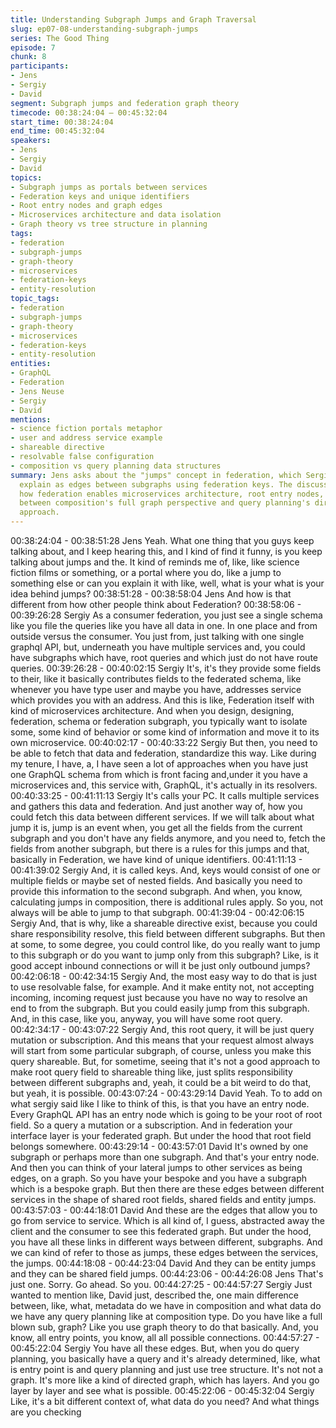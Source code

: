 ```yaml
---
title: Understanding Subgraph Jumps and Graph Traversal
slug: ep07-08-understanding-subgraph-jumps
series: The Good Thing
episode: 7
chunk: 8
participants:
- Jens
- Sergiy
- David
segment: Subgraph jumps and federation graph theory
timecode: 00:38:24:04 – 00:45:32:04
start_time: 00:38:24:04
end_time: 00:45:32:04
speakers:
- Jens
- Sergiy
- David
topics:
- Subgraph jumps as portals between services
- Federation keys and unique identifiers
- Root entry nodes and graph edges
- Microservices architecture and data isolation
- Graph theory vs tree structure in planning
tags:
- federation
- subgraph-jumps
- graph-theory
- microservices
- federation-keys
- entity-resolution
topic_tags:
- federation
- subgraph-jumps
- graph-theory
- microservices
- federation-keys
- entity-resolution
entities:
- GraphQL
- Federation
- Jens Neuse
- Sergiy
- David
mentions:
- science fiction portals metaphor
- user and address service example
- shareable directive
- resolvable false configuration
- composition vs query planning data structures
summary: Jens asks about the "jumps" concept in federation, which Sergiy and David
  explain as edges between subgraphs using federation keys. The discussion covers
  how federation enables microservices architecture, root entry nodes, and the difference
  between composition's full graph perspective and query planning's directed tree
  approach.
---
```


00:38:24:04 - 00:38:51:28
Jens
Yeah. What one thing that you guys keep talking about, and I keep hearing this, and I kind of
find it funny, is you keep talking about jumps and the. It kind of reminds me of, like, like science
fiction films or something, or a portal where you do, like a jump to something else or can you
explain it with like, well, what is your what is your idea behind jumps?
00:38:51:28 - 00:38:58:04
Jens
And how is that different from how other people think about Federation?
00:38:58:06 - 00:39:26:28
Sergiy
As a consumer federation, you just see a single schema like you file the queries like you have
all data in one. In one place and from outside versus the consumer. You just from, just talking
with one single graphql API, but, underneath you have multiple services and, you could have
subgraphs which have, root queries and which just do not have route queries.
00:39:26:28 - 00:40:02:15
Sergiy
It's, it's they provide some fields to their, like it basically contributes fields to the federated
schema, like whenever you have type user and maybe you have, addresses service which
provides you with an address. And this is like, Federation itself with kind of microservices
architecture. And when you design, designing, federation, schema or federation subgraph, you
typically want to isolate some, some kind of behavior or some kind of information and move it to
its own microservice.
00:40:02:17 - 00:40:33:22
Sergiy
But then, you need to be able to fetch that data and federation, standardize this way. Like during
my tenure, I have, a, I have seen a lot of approaches when you have just one GraphQL schema
from which is front facing and,under it you have a microservices and, this service with,
GraphQL, it's actually in its resolvers.
00:40:33:25 - 00:41:11:13
Sergiy
It's calls your PC. It calls multiple services and gathers this data and federation. And just
another way of, how you could fetch this data between different services. If we will talk about
what jump it is, jump is an event when, you get all the fields from the current subgraph and you
don't have any fields anymore, and you need to, fetch the fields from another subgraph, but
there is a rules for this jumps and that, basically in Federation, we have kind of unique
identifiers.
00:41:11:13 - 00:41:39:02
Sergiy
And, it is called keys. And, keys would consist of one or multiple fields or maybe set of nested
fields. And basically you need to provide this information to the second subgraph. And when,
you know, calculating jumps in composition, there is additional rules apply. So you, not always
will be able to jump to that subgraph.
00:41:39:04 - 00:42:06:15
Sergiy
And, that is why, like a shareable directive exist, because you could share responsibility resolve,
this field between different subgraphs. But then at some, to some degree, you could control like,
do you really want to jump to this subgraph or do you want to jump only from this subgraph?
Like, is it good accept inbound connections or will it be just only outbound jumps?
00:42:06:18 - 00:42:34:15
Sergiy
And, the most easy way to do that is just to use resolvable false, for example. And it make entity
not, not accepting incoming, incoming request just because you have no way to resolve an end
to from the subgraph. But you could easily jump from this subgraph. And, in this case, like you,
anyway, you will have some root query.
00:42:34:17 - 00:43:07:22
Sergiy
And, this root query, it will be just query mutation or subscription. And this means that your
request almost always will start from some particular subgraph, of course, unless you make this
query shareable. But, for sometime, seeing that it's not a good approach to make root query
field to shareable thing like, just splits responsibility between different subgraphs and, yeah, it
could be a bit weird to do that, but yeah, it is possible.
00:43:07:24 - 00:43:29:14
David
Yeah. To to add on what sergiy said like I like to think of this, is that you have an entry node.
Every GraphQL API has an entry node which is going to be your root of root field. So a query a
mutation or a subscription. And in federation your interface layer is your federated graph. But
under the hood that root field belongs somewhere.
00:43:29:14 - 00:43:57:01
David
It's owned by one subgraph or perhaps more than one subgraph. And that's your entry node.
And then you can think of your lateral jumps to other services as being edges, on a graph. So
you have your bespoke and you have a subgraph which is a bespoke graph. But then there are
these edges between different services in the shape of shared root fields, shared fields and
entity jumps.
00:43:57:03 - 00:44:18:01
David
And these are the edges that allow you to go from service to service. Which is all kind of, I
guess, abstracted away the client and the consumer to see this federated graph. But under the
hood, you have all these links in different ways between different, subgraphs. And we can kind
of refer to those as jumps, these edges between the services, the jumps.
00:44:18:08 - 00:44:23:04
David
And they can be entity jumps and they can be shared field jumps.
00:44:23:06 - 00:44:26:08
Jens
That's just one. Sorry. Go ahead. So you.
00:44:27:25 - 00:44:57:27
Sergiy
Just wanted to mention like, David just, described the, one main difference between, like, what,
metadata do we have in composition and what data do we have any query planning like at
composition type. Do you have like a full blown sub, graph? Like you use graph theory to do that
basically. And, you know, all entry points, you know, all all possible connections.
00:44:57:27 - 00:45:22:04
Sergiy
You have all these edges. But, when you do query planning, you basically have a query and it's
already determined, like, what is entry point is and query planning and just use tree structure.
It's not not a graph. It's more like a kind of directed graph, which has layers. And you go layer by
layer and see what is possible.
00:45:22:06 - 00:45:32:04
Sergiy
Like, it's a bit different context of, what data do you need? And what things are you checking